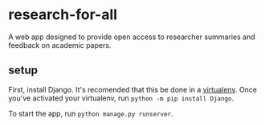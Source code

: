 # research-for-all
A web app designed to provide open access to researcher summaries and feedback on academic papers.

## setup

First, install Django. It's recomended that this be done in a [virtualenv](https://docs.python.org/3/tutorial/venv.html). Once you've activated your virtualenv, run `python -m pip install Django`.

To start the app, run `python manage.py runserver`.

